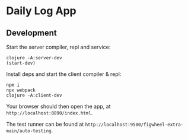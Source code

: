 # Daily Log App

## Development
Start the server compiler, repl and service:
```
clojure -A:server-dev
(start-dev)
```

Install deps and start the client compiler & repl:
```
npm i
npx webpack
clojure -A:client-dev
```

Your browser should then open the app, at `http://localhost:8890/index.html`.

The test runner can be found  at
`http://localhost:9500/figwheel-extra-main/auto-testing`.

